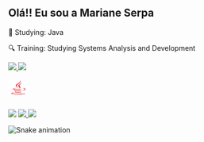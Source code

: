 ## Olá!! Eu sou a Mariane Serpa

📙 Studying: Java

🔍 Training: Studying Systems Analysis and Development

 <div>
  <a href="https://github.com/Serpa27">
  <img height="180em" src="https://github-readme-stats.vercel.app/api?username=Serpa27&show_icons=true&theme=chartreuse-dark&include_all_commits=true&count_private=true"/>
  <img height="180em" src="https://github-readme-stats.vercel.app/api/top-langs/?username=Serpa27&layout=compact&langs_count=7&theme=chartreuse-dark"/>
</div>
  
  
<div style="display: inline_block"><br>
  <img align="center" alt="Rafa-Js" height="30" width="40" src="https://github.com/devicons/devicon/blob/master/icons/java/java-plain.svg">

  
  ##
 
<div> 

  <a href="https://www.instagram.com/mariane.serpa/" target="_blank"><img src="https://img.shields.io/badge/-Instagram-%23E4405F?style=for-the-badge&logo=instagram&logoColor=white" target="_blank"></a>
  <a href = "mailto:mariane.serpa2701@gmail.com"><img src="https://img.shields.io/badge/-Gmail-%23333?style=for-the-badge&logo=gmail&logoColor=white" target="_blank">
</a>
  <a href="https://www.linkedin.com/in/mariane-n-ba5328131/" target="_blank"><img src="https://img.shields.io/badge/-LinkedIn-%230077B5?style=for-the-badge&logo=linkedin&logoColor=white" target="_blank"></a> 
 
  ![Snake animation](https://github.com/Serpa27/Serpa27/blob/output/github-contribution-grid-snake.svg)
 
</div>

